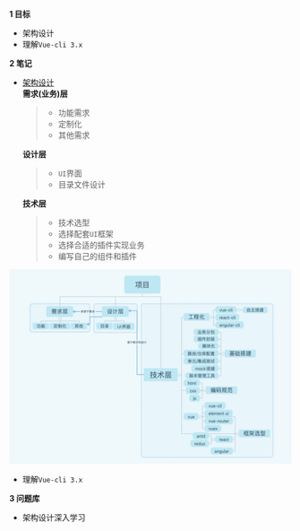 
**1 目标**
* 架构设计
* 理解`Vue-cli 3.x`

**2 笔记**
* [架构设计](https://github.com/lotosv2010/Learn-WebFullStack/blob/master/docs/XMind/%E9%A1%B9%E7%9B%AE%E6%9E%B6%E6%9E%84%E8%AE%BE%E8%AE%A1.xmind)  
  **需求(业务)层**  
    > * 功能需求  
    > * 定制化  
    > * 其他需求  

  **设计层**  
    > * `UI`界面  
    > * 目录文件设计  

  **技术层**  
    > * 技术选型  
    > * 选择配套`UI`框架  
    > * 选择合适的插件实现业务  
    > * 编写自己的组件和插件  

![架构设计](https://raw.githubusercontent.com/lotosv2010/Learn-WebFullStack/master/image/vue-01-%E6%9E%B6%E6%9E%84%E8%AE%BE%E8%AE%A1.png)


* 理解`Vue-cli 3.x`  
  
**3 问题库**  
* 架构设计深入学习  